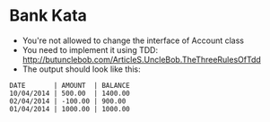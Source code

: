 # Bank Kata

- You're not allowed to change the interface of Account class 
- You need to implement it using TDD: http://butunclebob.com/ArticleS.UncleBob.TheThreeRulesOfTdd
- The output should look like this:

```
DATE       | AMOUNT  | BALANCE
10/04/2014 | 500.00  | 1400.00
02/04/2014 | -100.00 | 900.00
01/04/2014 | 1000.00 | 1000.00
```